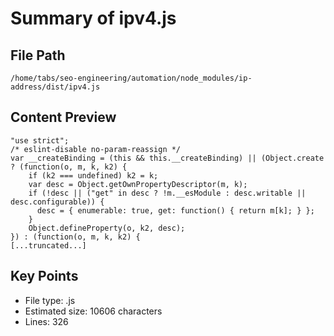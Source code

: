 # Summary of ipv4.js
  
## File Path
`/home/tabs/seo-engineering/automation/node_modules/ip-address/dist/ipv4.js`

## Content Preview
```
"use strict";
/* eslint-disable no-param-reassign */
var __createBinding = (this && this.__createBinding) || (Object.create ? (function(o, m, k, k2) {
    if (k2 === undefined) k2 = k;
    var desc = Object.getOwnPropertyDescriptor(m, k);
    if (!desc || ("get" in desc ? !m.__esModule : desc.writable || desc.configurable)) {
      desc = { enumerable: true, get: function() { return m[k]; } };
    }
    Object.defineProperty(o, k2, desc);
}) : (function(o, m, k, k2) {
[...truncated...]
```

## Key Points
- File type: .js
- Estimated size: 10606 characters
- Lines: 326
